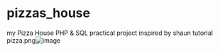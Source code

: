 # pizzas_house


my Pizza House PHP & SQL practical project inspired by shaun tutorial
pizza.png![image](https://user-images.githubusercontent.com/63061812/117546718-160e0800-b02c-11eb-8bed-305bf6e6b39d.png)
